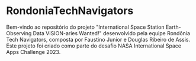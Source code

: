 # RondoniaTechNavigators
Bem-vindo ao repositório do projeto "International Space Station Earth-Observing Data VISION-aries Wanted!" desenvolvido pela equipe Rondônia Tech Navigators, composta por Faustino Junior e Douglas Ribeiro de Assis. Este projeto foi criado como parte do desafio NASA International Space Apps Challenge 2023.
